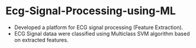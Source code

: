 # Ecg-Signal-Processing-using-ML

- Developed a platform for ECG signal processing (Feature Extraction). 
- ECG Signal dataa were classified using Multiclass SVM algorithm based on extracted features.
